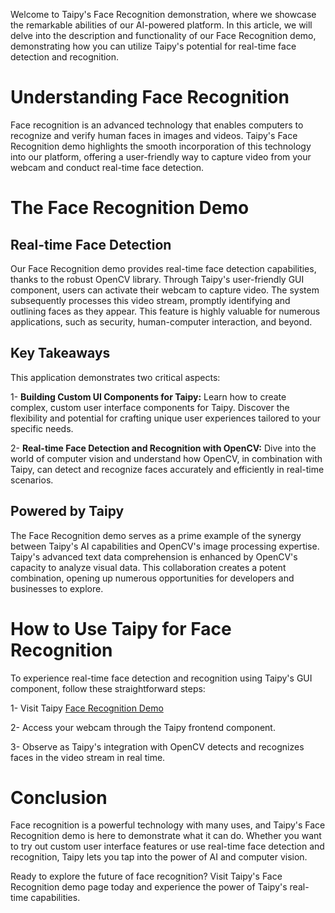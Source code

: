 Welcome to Taipy's Face Recognition demonstration, where we showcase the remarkable abilities of our AI-powered platform. In this article, we will delve into the description and functionality of our Face Recognition demo, demonstrating how you can utilize Taipy's potential for real-time face detection and recognition.


# Understanding Face Recognition
Face recognition is an advanced technology that enables computers to recognize and verify human faces in images and videos. Taipy's Face Recognition demo highlights the smooth incorporation of this technology into our platform, offering a user-friendly way to capture video from your webcam and conduct real-time face detection.

# The Face Recognition Demo
## Real-time Face Detection
Our Face Recognition demo provides real-time face detection capabilities, thanks to the robust OpenCV library. Through Taipy's user-friendly GUI component, users can activate their webcam to capture video. The system subsequently processes this video stream, promptly identifying and outlining faces as they appear. This feature is highly valuable for numerous applications, such as security, human-computer interaction, and beyond.

## Key Takeaways
This application demonstrates two critical aspects:

1- **Building Custom UI Components for Taipy:** Learn how to create complex, custom user interface components for Taipy. Discover the flexibility and potential for crafting unique user experiences tailored to your specific needs.

2- **Real-time Face Detection and Recognition with OpenCV:** Dive into the world of computer vision and understand how OpenCV, in combination with Taipy, can detect and recognize faces accurately and efficiently in real-time scenarios.

## Powered by Taipy
The Face Recognition demo serves as a prime example of the synergy between Taipy's AI capabilities and OpenCV's image processing expertise. Taipy's advanced text data comprehension is enhanced by OpenCV's capacity to analyze visual data. This collaboration creates a potent combination, opening up numerous opportunities for developers and businesses to explore.

# How to Use Taipy for Face Recognition
To experience real-time face detection and recognition using Taipy's GUI component, follow these straightforward steps:

1- Visit Taipy [Face Recognition Demo ](https://face-recognition.taipy.cloud/)

2- Access your webcam through the Taipy frontend component.

3- Observe as Taipy's integration with OpenCV detects and recognizes faces in the video stream in real time.

# Conclusion
Face recognition is a powerful technology with many uses, and Taipy's Face Recognition demo is here to demonstrate what it can do. Whether you want to try out custom user interface features or use real-time face detection and recognition, Taipy lets you tap into the power of AI and computer vision.

Ready to explore the future of face recognition? Visit Taipy's Face Recognition demo page today and experience the power of Taipy's real-time capabilities.
